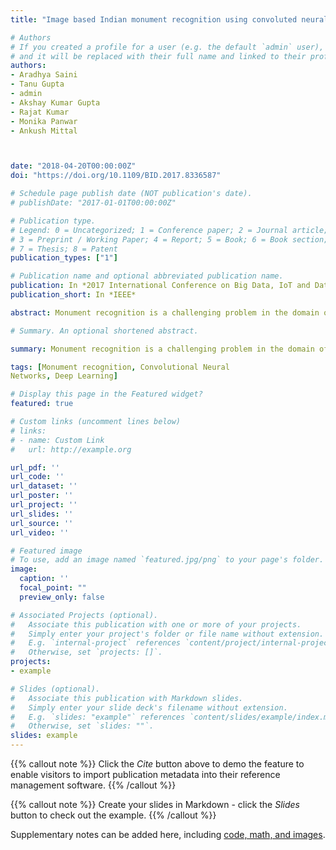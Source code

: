 ```yaml
---
title: "Image based Indian monument recognition using convoluted neural networks"

# Authors
# If you created a profile for a user (e.g. the default `admin` user), write the username (folder name) here 
# and it will be replaced with their full name and linked to their profile.
authors:
- Aradhya Saini
- Tanu Gupta
- admin
- Akshay Kumar Gupta
- Rajat Kumar
- Monika Panwar
- Ankush Mittal



date: "2018-04-20T00:00:00Z"
doi: "https://doi.org/10.1109/BID.2017.8336587"

# Schedule page publish date (NOT publication's date).
# publishDate: "2017-01-01T00:00:00Z"

# Publication type.
# Legend: 0 = Uncategorized; 1 = Conference paper; 2 = Journal article;
# 3 = Preprint / Working Paper; 4 = Report; 5 = Book; 6 = Book section;
# 7 = Thesis; 8 = Patent
publication_types: ["1"]

# Publication name and optional abbreviated publication name.
publication: In *2017 International Conference on Big Data, IoT and Data Science (BID)*
publication_short: In *IEEE*

abstract: Monument recognition is a challenging problem in the domain of image classification due to huge variations in the architecture of different monuments. Different orientations of the structure play an important role in the recognition of the monuments in their images. The paper proposes an approach for classification of various monuments based on the features of the monument images. The state-of-the-art Deep Convolutional Neural Networks (DCNN) is used for extracting representations. The model is trained on representations of different Indian monuments, obtained from cropped images, which exhibit geographic and cultural diversity. Experiments have been carried out on the manually acquired dataset that is composed of images of different monuments where each monument has images from different angular views. The experiments show the performance of the model when it is trained on representations of cropped images of the various monuments. The overall accuracy achieved is 92.7%, using DCNN, for a total of 100 different monuments that have been considered in the dataset for classification.

# Summary. An optional shortened abstract.

summary: Monument recognition is a challenging problem in the domain of image classification due to huge variations in the architecture of different monuments. Different orientations of the structure play an important role in the recognition of the monuments in their images. The paper proposes an approach for classification of various monuments based on the features of the monument images. The state-of-the-art Deep Convolutional Neural Networks (DCNN) is used for extracting representations. The model is trained on representations of different Indian monuments, obtained from cropped images, which exhibit geographic and cultural diversity. Experiments have been carried out on the manually acquired dataset that is composed of images of different monuments where each monument has images from different angular views. The experiments show the performance of the model when it is trained on representations of cropped images of the various monuments. The overall accuracy achieved is 92.7%, using DCNN, for a total of 100 different monuments that have been considered in the dataset for classification.

tags: [Monument recognition, Convolutional Neural 
Networks, Deep Learning]

# Display this page in the Featured widget?
featured: true

# Custom links (uncomment lines below)
# links:
# - name: Custom Link
#   url: http://example.org

url_pdf: ''
url_code: ''
url_dataset: ''
url_poster: ''
url_project: ''
url_slides: ''
url_source: ''
url_video: ''

# Featured image
# To use, add an image named `featured.jpg/png` to your page's folder. 
image:
  caption: ''
  focal_point: ""
  preview_only: false

# Associated Projects (optional).
#   Associate this publication with one or more of your projects.
#   Simply enter your project's folder or file name without extension.
#   E.g. `internal-project` references `content/project/internal-project/index.md`.
#   Otherwise, set `projects: []`.
projects:
- example

# Slides (optional).
#   Associate this publication with Markdown slides.
#   Simply enter your slide deck's filename without extension.
#   E.g. `slides: "example"` references `content/slides/example/index.md`.
#   Otherwise, set `slides: ""`.
slides: example
---
```


{{% callout note %}}
Click the *Cite* button above to demo the feature to enable visitors to import publication metadata into their reference management software.
{{% /callout %}}

{{% callout note %}}
Create your slides in Markdown - click the *Slides* button to check out the example.
{{% /callout %}}

Supplementary notes can be added here, including [code, math, and images](https://wowchemy.com/docs/writing-markdown-latex/).
